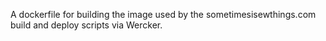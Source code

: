 A dockerfile for building the image used by the sometimesisewthings.com build and deploy scripts via Wercker.
